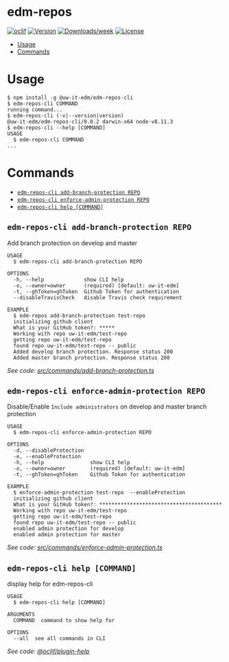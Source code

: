 edm-repos
=========



[![oclif](https://img.shields.io/badge/cli-oclif-brightgreen.svg)](https://oclif.io)
[![Version](https://img.shields.io/npm/v/@uw-it-edm/edm-repos-cli.svg)](https://npmjs.org/package/@uw-it-edm/edm-repos-cli)
[![Downloads/week](https://img.shields.io/npm/dw/@uw-it-edm/edm-repos-cli.svg)](https://npmjs.org/package/@uw-it-edm/edm-repos-cli)
[![License](https://img.shields.io/npm/l/@uw-it-edm/edm-repos-cli.svg)](https://github.com/uw-it-edm/edm-repos-cli/blob/master/package.json)

<!-- toc -->
* [Usage](#usage)
* [Commands](#commands)
<!-- tocstop -->
# Usage
<!-- usage -->
```sh-session
$ npm install -g @uw-it-edm/edm-repos-cli
$ edm-repos-cli COMMAND
running command...
$ edm-repos-cli (-v|--version|version)
@uw-it-edm/edm-repos-cli/0.0.2 darwin-x64 node-v8.11.3
$ edm-repos-cli --help [COMMAND]
USAGE
  $ edm-repos-cli COMMAND
...
```
<!-- usagestop -->
# Commands
<!-- commands -->
* [`edm-repos-cli add-branch-protection REPO`](#edm-repos-cli-add-branch-protection-repo)
* [`edm-repos-cli enforce-admin-protection REPO`](#edm-repos-cli-enforce-admin-protection-repo)
* [`edm-repos-cli help [COMMAND]`](#edm-repos-cli-help-command)

## `edm-repos-cli add-branch-protection REPO`

Add branch protection on develop and master

```
USAGE
  $ edm-repos-cli add-branch-protection REPO

OPTIONS
  -h, --help             show CLI help
  -o, --owner=owner      (required) [default: uw-it-edm]
  -t, --ghToken=ghToken  Github Token for authentication
  --disableTravisCheck   disable Travis check requirement

EXAMPLE
  $ edm-repos add-branch-protection test-repo
  initializing github client
  What is your GitHub token?: *****
  Working with repo uw-it-edm/test-repo
  getting repo uw-it-edm/test-repo
  found repo uw-it-edm/test-repo -- public
  Added develop branch protection. Response status 200
  Added master branch protection. Response status 200
```

_See code: [src/commands/add-branch-protection.ts](https://github.com/uw-it-edm/edm-repos-cli/blob/v0.0.2/src/commands/add-branch-protection.ts)_

## `edm-repos-cli enforce-admin-protection REPO`

Disable/Enable `Include administrators` on develop and master branch protection

```
USAGE
  $ edm-repos-cli enforce-admin-protection REPO

OPTIONS
  -d, --disableProtection
  -e, --enableProtection
  -h, --help               show CLI help
  -o, --owner=owner        (required) [default: uw-it-edm]
  -t, --ghToken=ghToken    Github Token for authentication

EXAMPLE
  $ enforce-admin-protection test-repo  --enableProtection
  initializing github client
  What is your GitHub token?: ****************************************
  Working with repo uw-it-edm/test-repo
  getting repo uw-it-edm/test-repo
  found repo uw-it-edm/test-repo -- public
  enabled admin protection for develop
  enabled admin protection for master
```

_See code: [src/commands/enforce-admin-protection.ts](https://github.com/uw-it-edm/edm-repos-cli/blob/v0.0.2/src/commands/enforce-admin-protection.ts)_

## `edm-repos-cli help [COMMAND]`

display help for edm-repos-cli

```
USAGE
  $ edm-repos-cli help [COMMAND]

ARGUMENTS
  COMMAND  command to show help for

OPTIONS
  --all  see all commands in CLI
```

_See code: [@oclif/plugin-help](https://github.com/oclif/plugin-help/blob/v2.1.3/src/commands/help.ts)_
<!-- commandsstop -->
